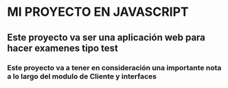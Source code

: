 # MI PROYECTO EN JAVASCRIPT
## Este proyecto va ser una aplicación web para hacer examenes tipo test
### Este proyecto va a tener en consideración una importante nota a lo largo del modulo de Cliente y interfaces